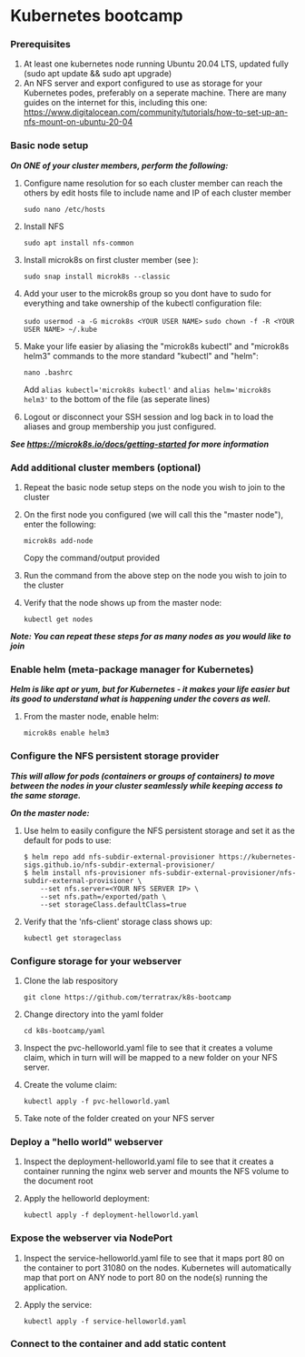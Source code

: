# Kubernetes bootcamp

### Prerequisites

1. At least one kubernetes node running Ubuntu 20.04 LTS, updated fully (sudo apt update && sudo apt upgrade)
2. An NFS server and export configured to use as storage for your Kubernetes podes, preferably on a seperate machine.  There are many guides on the internet for this, including this one: https://www.digitalocean.com/community/tutorials/how-to-set-up-an-nfs-mount-on-ubuntu-20-04

### Basic node setup

***On ONE of your cluster members, perform the following:***

1. Configure name resolution for so each cluster member can reach the others by edit hosts file to include name and IP of each cluster member
    
    ```sudo nano /etc/hosts```

2. Install NFS

    ```sudo apt install nfs-common```

2. Install microk8s on first cluster member (see ):

    ```sudo snap install microk8s --classic```

3. Add your user to the microk8s group so you dont have to sudo for everything and take ownership of the kubectl configuration file:

    ```sudo usermod -a -G microk8s <YOUR USER NAME>```
    ```sudo chown -f -R <YOUR USER NAME> ~/.kube```

4. Make your life easier by aliasing the "microk8s kubectl" and "microk8s helm3" commands to the more standard "kubectl" and "helm":

    ```nano .bashrc```

    Add ```alias kubectl='microk8s kubectl'``` and ```alias helm='microk8s helm3'``` to the bottom of the file (as seperate lines)

5. Logout or disconnect your SSH session and log back in to load the aliases and group membership you just configured.

 ***See https://microk8s.io/docs/getting-started for more information***

### Add additional cluster members (optional)

1. Repeat the basic node setup steps on the node you wish to join to the cluster

2. On the first node you configured (we will call this the "master node"), enter the following:

    ```microk8s add-node```

    Copy the command/output provided

3. Run the command from the above step on the node you wish to join to the cluster

4. Verify that the node shows up from the master node:

    ```kubectl get nodes```

***Note: You can repeat these steps for as many nodes as you would like to join***

### Enable helm (meta-package manager for Kubernetes)

***Helm is like apt or yum, but for Kubernetes - it makes your life easier but its good to understand what is happening under the covers as well.***
   
1. From the master node, enable helm:

    ```microk8s enable helm3```

### Configure the NFS persistent storage provider

***This will allow for pods (containers or groups of containers) to move between the nodes in your cluster seamlessly while keeping access to the same storage.***

***On the master node:***

1. Use helm to easily configure the NFS persistent storage and set it as the default for pods to use:
   
    ```
    $ helm repo add nfs-subdir-external-provisioner https://kubernetes-sigs.github.io/nfs-subdir-external-provisioner/
    $ helm install nfs-provisioner nfs-subdir-external-provisioner/nfs-subdir-external-provisioner \
        --set nfs.server=<YOUR NFS SERVER IP> \
        --set nfs.path=/exported/path \
        --set storageClass.defaultClass=true
    ```
   
2. Verify that the 'nfs-client' storage class shows up:

    ```kubectl get storageclass```

### Configure storage for your webserver

1. Clone the lab respository

    ```git clone https://github.com/terratrax/k8s-bootcamp```

2. Change directory into the yaml folder

    ```cd k8s-bootcamp/yaml```

3. Inspect the pvc-helloworld.yaml file to see that it creates a volume claim, which in turn will will be mapped to a new folder on your NFS server.

4. Create the volume claim:

    ```kubectl apply -f pvc-helloworld.yaml```

4. Take note of the folder created on your NFS server

### Deploy a "hello world" webserver

1. Inspect the deployment-helloworld.yaml file to see that it creates a container running the nginx web server and mounts the NFS volume to the document root

2. Apply the helloworld deployment:

    ```kubectl apply -f deployment-helloworld.yaml```

### Expose the webserver via NodePort

1. Inspect the service-helloworld.yaml file to see that it maps port 80 on the container to port 31080 on the nodes.  Kubernetes will automatically map that port on ANY node to port 80 on the node(s) running the application.

2. Apply the service:

    ```kubectl apply -f service-helloworld.yaml```

### Connect to the container and add static content
